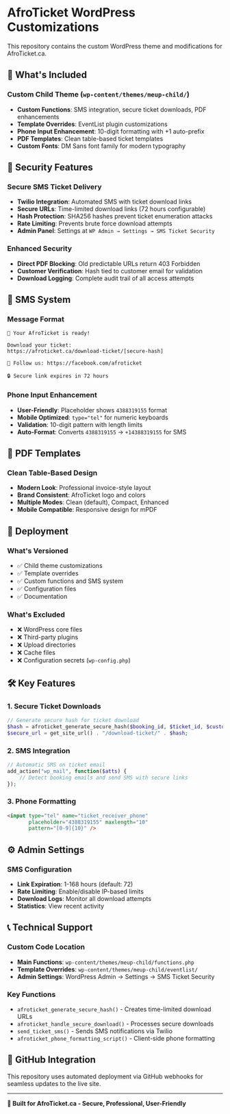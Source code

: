 # AfroTicket WordPress Customizations

This repository contains the custom WordPress theme and modifications for AfroTicket.ca.

## 🎫 What's Included

### Custom Child Theme (`wp-content/themes/meup-child/`)
- **Custom Functions**: SMS integration, secure ticket downloads, PDF enhancements
- **Template Overrides**: EventList plugin customizations
- **Phone Input Enhancement**: 10-digit formatting with +1 auto-prefix
- **PDF Templates**: Clean table-based ticket templates
- **Custom Fonts**: DM Sans font family for modern typography

## 🔐 Security Features

### Secure SMS Ticket Delivery
- **Twilio Integration**: Automated SMS with ticket download links  
- **Secure URLs**: Time-limited download links (72 hours configurable)
- **Hash Protection**: SHA256 hashes prevent ticket enumeration attacks
- **Rate Limiting**: Prevents brute force download attempts
- **Admin Panel**: Settings at `WP Admin → Settings → SMS Ticket Security`

### Enhanced Security
- **Direct PDF Blocking**: Old predictable URLs return 403 Forbidden
- **Customer Verification**: Hash tied to customer email for validation
- **Download Logging**: Complete audit trail of all access attempts

## 📱 SMS System

### Message Format
```
🎫 Your AfroTicket is ready!

Download your ticket:
https://afroticket.ca/download-ticket/[secure-hash]

📱 Follow us: https://facebook.com/afroticket

🔒 Secure link expires in 72 hours
```

### Phone Input Enhancement
- **User-Friendly**: Placeholder shows `4388319155` format
- **Mobile Optimized**: `type="tel"` for numeric keyboards
- **Validation**: 10-digit pattern with length limits
- **Auto-Format**: Converts `4388319155` → `+14388319155` for SMS

## 🎨 PDF Templates

### Clean Table-Based Design
- **Modern Look**: Professional invoice-style layout
- **Brand Consistent**: AfroTicket logo and colors
- **Multiple Modes**: Clean (default), Compact, Enhanced
- **Mobile Compatible**: Responsive design for mPDF

## 🚀 Deployment

### What's Versioned
- ✅ Child theme customizations
- ✅ Template overrides  
- ✅ Custom functions and SMS system
- ✅ Configuration files
- ✅ Documentation

### What's Excluded
- ❌ WordPress core files
- ❌ Third-party plugins
- ❌ Upload directories
- ❌ Cache files
- ❌ Configuration secrets (`wp-config.php`)

## 🛠️ Key Features

### 1. Secure Ticket Downloads
```php
// Generate secure hash for ticket download
$hash = afroticket_generate_secure_hash($booking_id, $ticket_id, $customer_email);
$secure_url = get_site_url() . "/download-ticket/" . $hash;
```

### 2. SMS Integration  
```php
// Automatic SMS on ticket email
add_action("wp_mail", function($atts) {
    // Detect booking emails and send SMS with secure links
});
```

### 3. Phone Formatting
```html
<input type="tel" name="ticket_receiver_phone" 
       placeholder="4388319155" maxlength="10" 
       pattern="[0-9]{10}" />
```

## ⚙️ Admin Settings

### SMS Configuration
- **Link Expiration**: 1-168 hours (default: 72)
- **Rate Limiting**: Enable/disable IP-based limits
- **Download Logs**: Monitor all download attempts
- **Statistics**: View recent activity

## 📞 Technical Support

### Custom Code Location
- **Main Functions**: `wp-content/themes/meup-child/functions.php`
- **Template Overrides**: `wp-content/themes/meup-child/eventlist/`
- **Admin Settings**: WordPress Admin → Settings → SMS Ticket Security

### Key Functions
- `afroticket_generate_secure_hash()` - Creates time-limited download URLs
- `afroticket_handle_secure_download()` - Processes secure downloads
- `send_ticket_sms()` - Sends SMS notifications via Twilio
- `afroticket_phone_formatting_script()` - Client-side phone formatting

## 🔗 GitHub Integration

This repository uses automated deployment via GitHub webhooks for seamless updates to the live site.

---

**🚀 Built for AfroTicket.ca - Secure, Professional, User-Friendly**